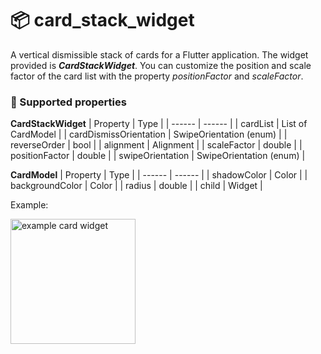 # 📦 card_stack_widget

A vertical dismissible stack of cards for a Flutter application. The widget provided is
**_CardStackWidget_**. You can customize the position and scale factor of the card list with the
property *positionFactor* and *scaleFactor*.

### 🚀 Supported properties

**CardStackWidget**
| Property | Type |
| ------ | ------ |
| cardList | List of CardModel |
| cardDismissOrientation | SwipeOrientation (enum) |
| reverseOrder | bool |
| alignment | Alignment |
| scaleFactor | double |
| positionFactor | double |
| swipeOrientation | SwipeOrientation (enum) |

**CardModel**
| Property | Type |
| ------ | ------ |
| shadowColor | Color |
| backgroundColor | Color |
| radius | double |
| child | Widget |

Example:

<img src="https://github.com/federicoviceconti/card_stack_widget/blob/master/example/screenshots/example.png" alt="example card widget" width="200">
